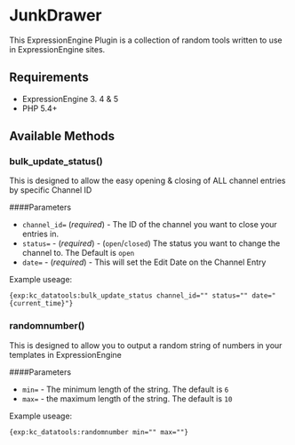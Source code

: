 # JunkDrawer
This ExpressionEngine Plugin is a collection of random tools written to use in ExpressionEngine sites.

## Requirements

- ExpressionEngine 3. 4 & 5
- PHP 5.4+

## Available Methods
### bulk_update_status()
This is designed to allow the easy opening & closing of ALL channel entries by specific Channel ID

####Parameters
- `channel_id=` (*required*) - The ID of the channel you want to close your entries in.
- `status=` - (*required*) - (`open`/`closed`) The status you want to change the channel to. The Default is `open`
- `date=` - (*required*) - This will set the Edit Date on the Channel Entry

Example useage:
```
{exp:kc_datatools:bulk_update_status channel_id="" status="" date="{current_time}"}
```


### randomnumber()
This is designed to allow you to output a random string of numbers in your templates in ExpressionEngine

####Parameters
- `min=` - The minimum length of the string. The default is `6`
- `max=` - the maximum length of the string. The default is `10`

Example useage:
```
{exp:kc_datatools:randomnumber min="" max=""}
```
